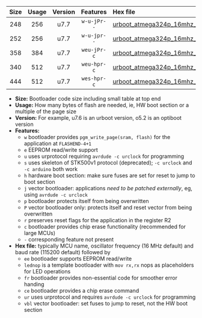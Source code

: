 |Size|Usage|Version|Features|Hex file|
|:-:|:-:|:-:|:-:|:--|
|248|256|u7.7|`w-u-jPr--`|[urboot_atmega324p_16mhz_500000bps_lednop_ur_vbl.hex](https://raw.githubusercontent.com/stefanrueger/urboot.hex/main/mcus/atmega324p/fcpu_16mhz/500000_bps/urboot_atmega324p_16mhz_500000bps_lednop_ur_vbl.hex)|
|252|256|u7.7|`w-u-jpr--`|[urboot_atmega324p_16mhz_500000bps_lednop_fr_ur_vbl.hex](https://raw.githubusercontent.com/stefanrueger/urboot.hex/main/mcus/atmega324p/fcpu_16mhz/500000_bps/urboot_atmega324p_16mhz_500000bps_lednop_fr_ur_vbl.hex)|
|358|384|u7.7|`weu-jPr-c`|[urboot_atmega324p_16mhz_500000bps_ee_lednop_fr_ce_ur_vbl.hex](https://raw.githubusercontent.com/stefanrueger/urboot.hex/main/mcus/atmega324p/fcpu_16mhz/500000_bps/urboot_atmega324p_16mhz_500000bps_ee_lednop_fr_ce_ur_vbl.hex)|
|340|512|u7.7|`weu-hpr-c`|[urboot_atmega324p_16mhz_500000bps_ee_lednop_fr_ce_ur.hex](https://raw.githubusercontent.com/stefanrueger/urboot.hex/main/mcus/atmega324p/fcpu_16mhz/500000_bps/urboot_atmega324p_16mhz_500000bps_ee_lednop_fr_ce_ur.hex)|
|444|512|u7.7|`wes-hpr-c`|[urboot_atmega324p_16mhz_500000bps_ee_lednop_fr_ce.hex](https://raw.githubusercontent.com/stefanrueger/urboot.hex/main/mcus/atmega324p/fcpu_16mhz/500000_bps/urboot_atmega324p_16mhz_500000bps_ee_lednop_fr_ce.hex)|

- **Size:** Bootloader code size including small table at top end
- **Usage:** How many bytes of flash are needed, ie, HW boot section or a multiple of the page size
- **Version:** For example, u7.6 is an urboot version, o5.2 is an optiboot version
- **Features:**
  + `w` bootloader provides `pgm_write_page(sram, flash)` for the application at `FLASHEND-4+1`
  + `e` EEPROM read/write support
  + `u` uses urprotocol requiring `avrdude -c urclock` for programming
  + `s` uses skeleton of STK500v1 protocol (deprecated); `-c urclock` and `-c arduino` both work
  + `h` hardware boot section: make sure fuses are set for reset to jump to boot section
  + `j` vector bootloader: applications *need to be patched externally*, eg, using `avrdude -c urclock`
  + `p` bootloader protects itself from being overwritten
  + `P` vector bootloader only: protects itself and reset vector from being overwritten
  + `r` preserves reset flags for the application in the register R2
  + `c` bootloader provides chip erase functionality (recommended for large MCUs)
  + `-` corresponding feature not present
- **Hex file:** typically MCU name, oscillator frequency (16 MHz default) and baud rate (115200 default) followed by
  + `ee` bootloader supports EEPROM read/write
  + `lednop` is a template bootloader with `mov rx,rx` nops as placeholders for LED operations
  + `fr` bootloader provides non-essential code for smoother error handing
  + `ce` bootloader provides a chip erase command
  + `ur` uses urprotocol and requires `avrdude -c urclock` for programming
  + `vbl` vector bootloader: set fuses to jump to reset, not the HW boot section
